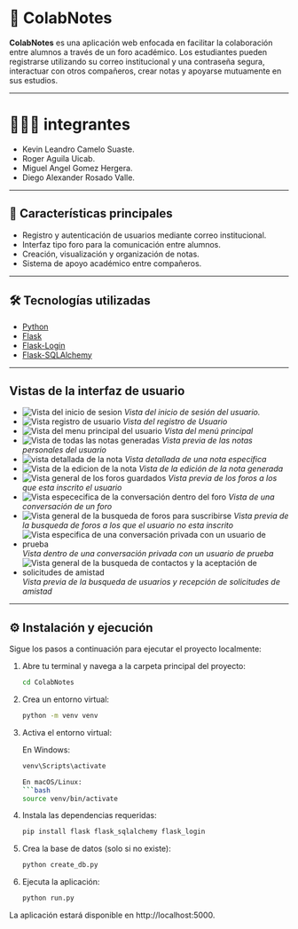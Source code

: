 # 📘 ColabNotes

**ColabNotes** es una aplicación web enfocada en facilitar la colaboración entre alumnos a través de un foro académico. Los estudiantes pueden registrarse utilizando su correo institucional y una contraseña segura, interactuar con otros compañeros, crear notas y apoyarse mutuamente en sus estudios.

---

# 🧑‍🤝‍🧑 integrantes

- Kevin Leandro Camelo Suaste.
- Roger Aguila Uicab.
- Miguel Angel Gomez Hergera.
- Diego Alexander Rosado Valle.
---

## 🚀 Características principales

- Registro y autenticación de usuarios mediante correo institucional.
- Interfaz tipo foro para la comunicación entre alumnos.
- Creación, visualización y organización de notas.
- Sistema de apoyo académico entre compañeros.

---

## 🛠️ Tecnologías utilizadas

- [Python](https://www.python.org/)
- [Flask](https://flask.palletsprojects.com/)
- [Flask-Login](https://flask-login.readthedocs.io/)
- [Flask-SQLAlchemy](https://flask-sqlalchemy.palletsprojects.com/)

---

 ## Vistas de la interfaz de usuario

- ![Vista del inicio de sesion](imagenes/inicioDeSesion.jpg)
  *Vista del inicio de sesión del usuario.*
- ![Vista registro de usuario](imagenes/RegistroUsario.jpg)
  *Vista del registro de Usuario*
- ![Vista del menu principal del usuario](imagenes/VistaPrincipal.jpg)
*Vista del menú principal* 
- ![Vista de todas las notas generadas](imagenes/PrimeraVistaDeNotas.jpg)
*Vista previa de las notas personales del usuario* 
- ![vista detallada de la nota](imagenes/VistaDetalladaDeLaNota.jpg)
*Vista detallada de una nota especifica* 
- ![Vista de la edicion de la nota](imagenes/EdicionDeLaNota.jpg)
*Vista de la edición de la nota generada* 
- ![Vista general de los foros guardados](imagenes/VistaForos.jpg)
*Vista previa de los foros a los que esta inscrito el usuario* 
- ![Vista espececifica de la conversación dentro del foro](imagenes/VistaDentroForo.jpg)
*Vista de una conversación de un foro* 
- ![Vista general de la busqueda de foros para suscribirse](imagenes/VistaBuscarForos.jpg)
*Vista previa de la busqueda de foros a los que el usuario no esta inscrito* 
- ![Vista especifica de una conversación privada con un usuario de prueba](imagenes/VistaChatPrivado.jpg)
*Vista dentro de una conversación privada con un usuario de prueba* 
- ![Vista general de la busqueda de contactos y la aceptación de solicitudes de amistad](imagenes/VistaBuscarYAceptarContactos.jpg)
*Vista previa de la busqueda de usuarios y recepción de solicitudes de amistad* 

---

## ⚙️ Instalación y ejecución

Sigue los pasos a continuación para ejecutar el proyecto localmente:

1. Abre tu terminal y navega a la carpeta principal del proyecto:
   ```bash
   cd ColabNotes

2. Crea un entorno virtual:
    ```bash
    python -m venv venv

3. Activa el entorno virtual:

    En Windows:
    ```bash
    venv\Scripts\activate

    En macOS/Linux:
    ```bash
    source venv/bin/activate

4. Instala las dependencias requeridas:

    ```bash
    pip install flask flask_sqlalchemy flask_login

5. Crea la base de datos (solo si no existe):

    ```bash
    python create_db.py

7. Ejecuta la aplicación:

    ```bash
    python run.py

    
La aplicación estará disponible en http://localhost:5000.
